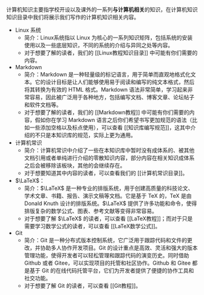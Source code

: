 计算机知识主要指学校开设以及课外的一系列**与计算机相关**的知识，在计算机知识知识目录中我们将展示我们写作的计算机知识相关内容。

- Linux 系统
	- 简介：Linux系统指以 Linux 为核心的一系列知识矩阵，包括系统的安装使用以及一些底层知识，不同的系统的介绍与异同之处等内容。
	- 对于想要了解的读者，我们的 [[Linux教程知识目录]] 中可能有你们需要的内容。
- Markdown
	- 简介：Markdown 是一种轻量级的标记语言，用于简单而直观地格式化文本。它的设计目标是让人们能够使用易于阅读和编写的纯文本格式，然后将其转换为有效的 HTML 格式。Markdown 语法非常简单，学习起来非常容易，因此被广泛用于各种地方，包括编写文档、博客文章、论坛帖子和软件文档等。
	- 对于想要了解的读者，我们的 [[Markdown教程]] 中可能有你们需要的内容，假如你在学习 Markdown 语言之后你们希望书写更加规范的语法（比如一些添加空格以及标点使用），可以查看 [[知识库编写规范]]，这其中介绍的不只是本知识库的规范，实际上更为通用。
- 计算机常识
	- 简介：计算机常识中介绍了一些在本知识库中暂时没有成体系的、被其他文档引用或者单纯进行介绍的零散知识内容，部分内容在相关知识成体系之后会被移除该板块，其他的会继续存在。
	- 对于想要知道其中内容的读者，可以查看我们的 [[计算机常识目录]]。
- $\LaTeX$：
	- 简介：$\LaTeX$ 是一种专业的排版系统，用于创建高质量的科技论文、学术文章、书籍、报告、演示文稿等文档。它是基于 TeX 的，TeX 是由 Donald Knuth 设计的排版系统。$\LaTeX$ 提供了许多功能和命令，使得排版复杂的数学公式、图表、参考文献等变得非常容易。
	- 对于想要了解 $\LaTeX$ 的读者，可以查看 [[LaTeX教程]]；而对于只是需要学习数学公式的读者，可以查看 [[LaTeX数学公式]]。
- Git
	- 简介：Git 是一种分布式版本控制系统，它广泛用于跟踪代码和文件的更改，并协助多人协作开发项目。Git 的设计重点是高效、灵活和强大的版本管理功能，使得开发者可以轻松管理和跟踪代码的演变历史。同时借助 Github 或者 Gitee，可以实现项目的托管和社区协作。Github 和 Gitee 都是基于 Git 的在线代码托管平台，它们为开发者提供了便捷的协作工具和社交功能。
	- 对于想要了解 Git 的读者，可以查看 [[Git教程]]。